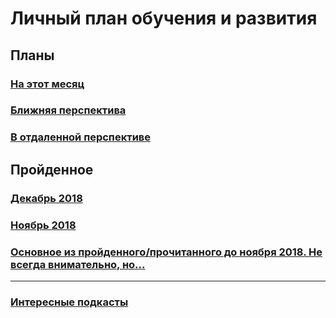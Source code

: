 # Личный план обучения и развития

## Планы
### [На этот месяц](01-2019.md)

### [Ближняя перспектива](some-next-mounth.md)
### [В отдаленной перспективе](someday.md)

## Пройденное
### [Декабрь 2018](12-2018.md)
### [Ноябрь 2018](11-2018.md)
### [Основное из пройденного/прочитанного до ноября 2018. Не всегда внимательно, но...](passed.md)
__________________________________
### [Интересные подкасты](podcasts.md)

